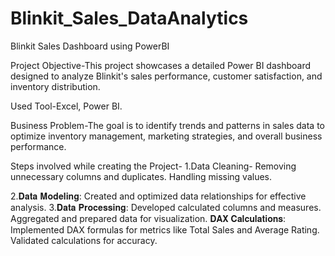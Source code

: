 # Blinkit_Sales_DataAnalytics
Blinkit Sales Dashboard using PowerBI

Project Objective-This project showcases a detailed Power BI dashboard designed to analyze Blinkit's sales performance, customer satisfaction, and inventory distribution.

Used Tool-﻿Excel, Power BI.

Business Problem-The goal is to identify trends and patterns in sales data to optimize inventory management, marketing strategies, and overall business performance.

Steps involved while creating the Project-
1.Data Cleaning-
Removing unnecessary columns and duplicates.
Handling missing values.

2.𝐃𝐚𝐭𝐚 𝐌𝐨𝐝𝐞𝐥𝐢𝐧𝐠: Created and optimized data relationships for effective analysis.
3.𝐃𝐚𝐭𝐚 𝐏𝐫𝐨𝐜𝐞𝐬𝐬𝐢𝐧𝐠: Developed calculated columns and measures.
Aggregated and prepared data for visualization.
𝐃𝐀𝐗 𝐂𝐚𝐥𝐜𝐮𝐥𝐚𝐭𝐢𝐨𝐧𝐬: Implemented DAX formulas for metrics like Total Sales and Average Rating. Validated calculations for accuracy.




